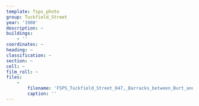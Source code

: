 ```yaml
---
template: fsps_photo
group: Tuckfield_Street
year: '1980'
description: ~
buildings:
    - ''
coordinates: ~
heading: ~
classification: ~
section: ~
cell: ~
film_roll: ~
files:
    -
        filename: 'FSPS_Tuckfield_Street_047,_Barracks_between_Burt_and_Canning_Hwy_(D),_6-1-A,_1980.png'
        caption: ''
---
```

